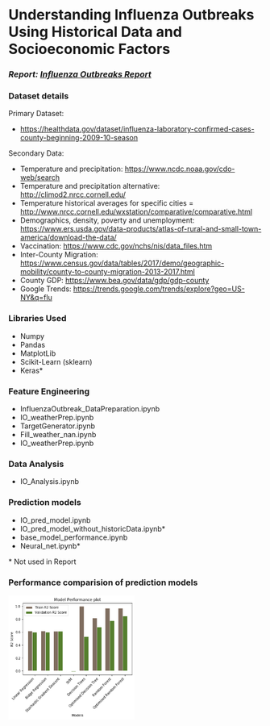 
# Understanding Influenza Outbreaks Using Historical Data and Socioeconomic Factors

*<h3>Report: <a href="/DS_Influenza_Report.pdf">Influenza Outbreaks Report</a></h3>*

<h3>Dataset details</h3>

Primary Dataset: 

* https://healthdata.gov/dataset/influenza-laboratory-confirmed-cases-county-beginning-2009-10-season

Secondary Data:

* Temperature and precipitation: https://www.ncdc.noaa.gov/cdo-web/search
* Temperature and precipitation alternative: http://climod2.nrcc.cornell.edu/
* Temperature historical averages for specific cities = http://www.nrcc.cornell.edu/wxstation/comparative/comparative.html
* Demographics, density, poverty and unemployment: https://www.ers.usda.gov/data-products/atlas-of-rural-and-small-town-america/download-the-data/ 
* Vaccination: https://www.cdc.gov/nchs/nis/data_files.htm
* Inter-County Migration: https://www.census.gov/data/tables/2017/demo/geographic-mobility/county-to-county-migration-2013-2017.html
* County GDP: https://www.bea.gov/data/gdp/gdp-county 
* Google Trends: https://trends.google.com/trends/explore?geo=US-NY&q=flu

<h3>Libraries Used</h3>

* Numpy
* Pandas
* MatplotLib
* Scikit-Learn (sklearn)
* Keras*

<h3>Feature Engineering</h3>

* InfluenzaOutbreak_DataPreparation.ipynb
* IO_weatherPrep.ipynb
* TargetGenerator.ipynb
* Fill_weather_nan.ipynb
* IO_weatherPrep.ipynb

<h3>Data Analysis</h3>

* IO_Analysis.ipynb

<h3>Prediction models</h3>

* IO_pred_model.ipynb
* IO_pred_model_without_historicData.ipynb*
* base_model_performance.ipynb
* Neural_net.ipynb*	

\* Not used in Report

<h3> Performance comparision of prediction models </h3>
  <img src="/Plots/Model_Performance.png" height="246px" width="250px"">

